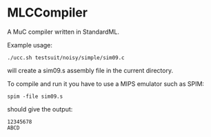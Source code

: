 MLCCompiler
===========

A MuC compiler written in StandardML.

Example usage:

    ./ucc.sh testsuit/noisy/simple/sim09.c

will create a sim09.s assembly file in the current directory.

To compile and run it you have to use a MIPS emulator such as SPIM:

    spim -file sim09.s 

should give the output:

    12345678
    ABCD